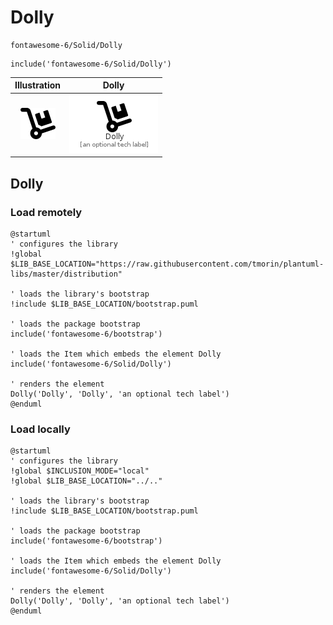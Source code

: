 # Dolly


```text
fontawesome-6/Solid/Dolly
```

```text
include('fontawesome-6/Solid/Dolly')
```



| Illustration | Dolly |
| :---: | :---: |
| ![illustration for Illustration](../../fontawesome-6/Solid/Dolly.png) | ![illustration for Dolly](../../fontawesome-6/Solid/Dolly.Local.png) |




## Dolly

### Load remotely
```plantuml
@startuml
' configures the library
!global $LIB_BASE_LOCATION="https://raw.githubusercontent.com/tmorin/plantuml-libs/master/distribution"

' loads the library's bootstrap
!include $LIB_BASE_LOCATION/bootstrap.puml

' loads the package bootstrap
include('fontawesome-6/bootstrap')

' loads the Item which embeds the element Dolly
include('fontawesome-6/Solid/Dolly')

' renders the element
Dolly('Dolly', 'Dolly', 'an optional tech label')
@enduml
```

### Load locally
```plantuml
@startuml
' configures the library
!global $INCLUSION_MODE="local"
!global $LIB_BASE_LOCATION="../.."

' loads the library's bootstrap
!include $LIB_BASE_LOCATION/bootstrap.puml

' loads the package bootstrap
include('fontawesome-6/bootstrap')

' loads the Item which embeds the element Dolly
include('fontawesome-6/Solid/Dolly')

' renders the element
Dolly('Dolly', 'Dolly', 'an optional tech label')
@enduml
```

